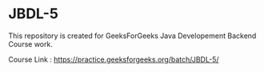# JBDL-5

This repository is created for GeeksForGeeks Java Developement Backend Course work. 

Course Link : https://practice.geeksforgeeks.org/batch/JBDL-5/



